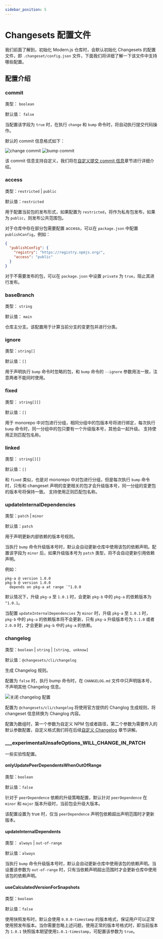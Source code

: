 ```yaml
---
sidebar_position: 5
---
```


# Changesets 配置文件

我们前面了解到，初始化 Modern.js 仓库时，会默认初始化 Changesets 的配置文件，即 `.changeset/config.json` 文件，下面我们将详细了解一下该文件中支持哪些配置。

## 配置介绍

### commit

类型： `boolean`

默认值： `false`

当配置该字段为 `true` 时，在执行 `change` 和 `bump` 命令时，将自动执行提交代码操作。

默认的 commit 信息格式如下：

![change commit](https://lf3-static.bytednsdoc.com/obj/eden-cn/zq-uylkvT/ljhwZthlaukjlkulzlp/changeset-change-commit-info.png)
![bump commit](https://lf3-static.bytednsdoc.com/obj/eden-cn/zq-uylkvT/ljhwZthlaukjlkulzlp/changeset-bump-commit-info.png)

该 commit 信息支持自定义，我们将在[自定义提交 commit 信息](/docs/guides/features/changesets/commit)章节进行详细介绍。

### access

类型：`restricted` | `public`

默认值：`restricted`

用于配置当前包的发布形式，如果配置为 `restricted`，将作为私有包发布，如果为 `public`，则发布公共范围包。

对于仓库中存在部分包需要配置 access，可以在 `package.json` 中配置 `publishConfig`，例如：

```json title=package.json
{
  "publishConfig": {
    "registry": "https://registry.npmjs.org/",
    "access": "public"
  }
}
```

对于不需要发布的包，可以在 `package.json` 中设置 `private` 为 `true`，阻止其进行发布。

### baseBranch

类型： `string`

默认值： `main`

仓库主分支。该配置用于计算当前分支的变更包并进行分类。

### ignore

类型：`string[]`

默认值：`[]`

用于声明执行 `bump` 命令时忽略的包，和 `bump` 命令的 `--ignore` 参数用法一致，注意两者不能同时使用。

### fixed

类型： `string[][]`

默认值：`[]`

用于 monorepo 中对包进行分组，相同分组中的包版本号将进行绑定，每次执行 `bump` 命令时，同一分组中的包只要有一个升级版本号，其他会一起升级。
支持使用正则匹配包名称。

### linked

类型： `string[][]`

默认值：`[]`

和 `fixed` 类似，也是对 monorepo 中对包进行分组，但是每次执行 `bump` 命令时，只有和 changeset 声明的变更相关的包才会升级版本号，同一分组的变更包的版本号将保持一致。
支持使用正则匹配包名称。

### updateInternalDependencies

类型：`patch` | `minor`

默认值：`patch`

用于声明更新内部依赖的版本号规则。

当执行 `bump` 命令升级版本号时，默认会自动更新仓库中使用该包的依赖声明。配置该字段为 `minor` 后，如果升级版本号为 `patch` 类型，将不会自动更新引用依赖声明。

例如：
```
pkg-a @ version 1.0.0
pkg-b @ version 1.0.0
  depends on pkg-a at range `^1.0.0
```

默认情况下，升级 `pkg-a` 至 `1.0.1` 时，会更新 `pkg-b` 中的 `pkg-a` 的依赖版本为 `^1.0.1`。

当配置 `updateInternalDependencies` 为 `minor` 时，升级 `pkg-a` 至 `1.0.1` 时，`pkg-b` 中的 `pkg-a` 的依赖版本将不会更新，只有 `pkg-a` 升级版本号为 `1.1.0` 或者 `2.0.0` 时，才会更新 `pkg-b` 中的 `pkg-a` 的依赖。

### changelog

类型：`boolean` | `string` | `[string, unknow]`

默认值：`@changesets/cli/changelog`

生成 Changelog 规则。

配置为 `false` 时，执行 bump 命令时，在 `CHANGELOG.md` 文件中只声明版本号，不声明其他 Changelog 信息。

![关闭 changelog 配置](https://lf3-static.bytednsdoc.com/obj/eden-cn/zq-uylkvT/ljhwZthlaukjlkulzlp/changeset-empty-changelog.png)

配置为 `@changesets/cli/changelog` 将使用官方提供的 Changlog 生成规则，将 changeset 信息转换为 Changlog 内容。

配置为数组时，第一个参数为自定义 NPM 包或者路径，第二个参数为需要传入的默认参数配置，自定义格式我们将在后续[自定义 Changelog](/docs/guides/features/changesets/changelog) 章节讲解。

### ___experimentalUnsafeOptions_WILL_CHANGE_IN_PATCH

一些实验性配置。

#### onlyUpdatePeerDependentsWhenOutOfRange

类型：`boolean`

默认值：`false`

针对于 `peerDependence` 依赖的升级策略配置，默认针对 `peerDependence` 在 `minor` 和 `major` 版本升级时，当前包会升级大版本。

该配置设置为 true 时，仅当 `peerDependence` 声明包依赖超出声明范围时才更新版本。

#### updateInternalDependents

类型： `always` | `out-of-range`

默认值：`always`

当执行 `bump` 命令升级版本号时，默认会自动更新仓库中使用该包的依赖声明。当设置该参数为 `out-of-range` 时，只有当依赖声明超出范围时才会更新仓库中使用该包的依赖声明。

#### useCalculatedVersionForSnapshots

类型：`boolean`

默认值：`false`

使用快照发布时，默认会使用 `0.0.0-timestamp` 的版本格式，保证用户可以正常使用预发布版本。当你需要忽略上述问题，使用正常的版本号格式时，即当前版本为 `1.0.1` 快照版本期望使用`1.0.1-timestamp`，可配置该参数为 `true`。
